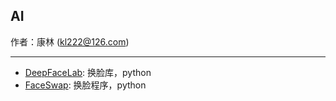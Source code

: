 ## AI

作者：康林 (kl222@126.com)

--------------------------

- [DeepFaceLab](https://github.com/iperov/DeepFaceLab): 换脸库，python
- [FaceSwap](https://github.com/deepfakes/faceswap): 换脸程序，python
